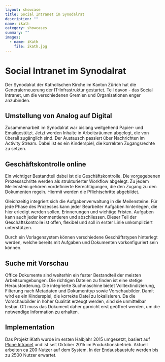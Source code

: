 ```yaml
---
layout: showcase
title: Social Intranet im Synodalrat 
description: ""
name: ikath
category: showcases
summary: ""
images:
  - name: iKath
    file: ikath.jpg
---
```


# Social Intranet im Synodalrat 

Der Synodalrat der Katholischen Kirche im Kanton Zürich hat die Generalerneuerung der IT-Infrastruktur gestartet. Teil davon - das Social Intranet, um die verschiedenen Gremien und Organisationen enger anzubinden.

## Umstellung von Analog auf Digital

Zusammenarbeit im Synodalrat war bislang weitgehend Papier- und Emailgestützt. Jetzt werden Inhalte in Arbeitsräumen abgelegt, die von überall zugänglich sind. Der Austausch passiert über Nachrichten im Activity Stream. Dabei ist es ein Kinderspiel, die korrekten Zugangsrechte zu setzen.

## Geschäftskontrolle online

Ein wichtiger Bestandteil dabei ist die Geschäftskontrolle. Die vorgegebenen Prozessschritte werden als strukturierter Workflow abgelegt. Zu jedem Meilenstein gehören vordefinierte Berechtigungen, die den Zugang zu den Dokumenten regeln. Hiermit werden die Pflichtschritte abgebildet.

Gleichzeitig integriert sich die Aufgabenverwaltung in die Meilensteine. Für jede Phase des Prozesses kann jeder Bearbeiter Aufgaben hinterlegen, die hier erledigt werden sollen, Erinnerungen und wichtige Fristen. Aufgaben kann auch jeder kommentieren und abschliessen. Dieser Teil der Geschäftskontrolle ist offen, flexibel und soll in erster Linie unkompliziert unterstützen. 

Durch ein Vorlagensystem können verschiedene Geschäftstypen hinterlegt werden, welche bereits mit Aufgaben und Dokumenten vorkonfiguriert sein können.

## Suche mit Vorschau

Office Dokumente sind weiterhin ein fester Bestandteil der meisten Arbeitsumgebungen. Die richtigen Dateien zu finden ist eine stetige Herausforderung. Die integrierte Suchmaschine bietet Volltextindizierung, Filterung nach Metadaten und Dokumenttyp sowie Vorschaubilder. Damit wird es ein Kinderspiel, die korrekte Datei zu lokalisieren. Da die Vorschaubilder in hoher Qualität erzeugt werden, sind sie unmittelbar lesbar. Oft muss das Dokument daher garnicht erst geöffnet werden, um die notwendige Information zu erhalten.

## Implementation

Das Projekt iKath wurde im ersten Halbjahr 2015 umgesetzt, basiert auf <a href="http://ploneintranet.com">Plone Intranet</a>  und ist seit Oktober 2015 im Produktionsbetrieb. Aktuell arbeiten ca 200 Nutzer auf dem System. In der Endausbaustufe werden bis zu 2500 Nutzer erwartet.

